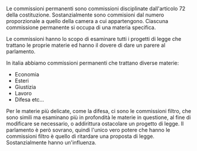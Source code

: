 Le commissioni permanenti sono commissioni disciplinate dall'articolo 72 della costituzione. Sostanzialmente sono commisioni dal numero proporzionale a quello della camera a cui appartengono. Ciascuna commissione permanente si occupa di una materia specifica. 

Le commissioni hanno lo scopo di esaminare tutti i progetti di legge che trattano le proprie materie ed hanno il dovere di dare un parere al parlamento. 

In italia abbiamo commissioni permanenti che trattano diverse materie:

* Economia
* Esteri
* Giustizia
* Lavoro
* Difesa
etc...

Per le materie più delicate, come la difesa, ci sono le commissioni filtro, che sono simili ma esaminano più in profondità le materie in questione, al fine di modificare se necessario, o addirittura ostacolare un progetto di legge. Il parlamento è però sovrano, quindi l'unico vero potere che hanno le commissioni filtro è quello di ritardare una proposta di legge. Sostanzialmente hanno un'influenza. 
